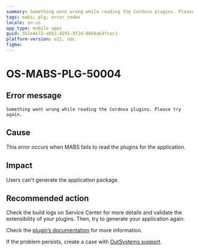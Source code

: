 ```yaml
---
summary: Something went wrong while reading the Cordova plugins. Please try again.
tags: mabs; plg; error_codes
locale: en-us
app_type: mobile apps
guid: 3b1e4e72-abb2-4291-9f2d-8668a64fcec1
platform-version: o11, odc
figma:
---
```


# OS-MABS-PLG-50004

## Error message

`Something went wrong while reading the Cordova plugins. Please try again.`

## Cause

This error occurs when MABS fails to read the plugins for the application.

## Impact

Users can't generate the application package.

## Recommended action

Check the build logs on Service Center for more details and validate the
extensibility of your plugins. Then, try to generate your application again.

Check the [plugin’s
documentation](https://success.outsystems.com/Documentation/11/Extensibility_and_Integration/Mobile_Plugins)
for more information.

If the problem persists, create a case with [OutSystems
support](https://www.outsystems.com/support/portal/open-support-case?ErrorCode=OS-MABS-PLG-50004).
